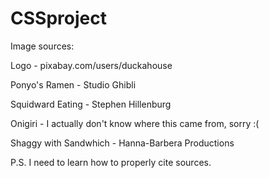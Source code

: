 # CSSproject

Image sources:

Logo - pixabay.com/users/duckahouse

Ponyo's Ramen - Studio Ghibli

Squidward Eating - Stephen Hillenburg

Onigiri - I actually don't know where this came from, sorry :(

Shaggy with Sandwhich - Hanna-Barbera Productions

P.S. I need to learn how to properly cite sources.